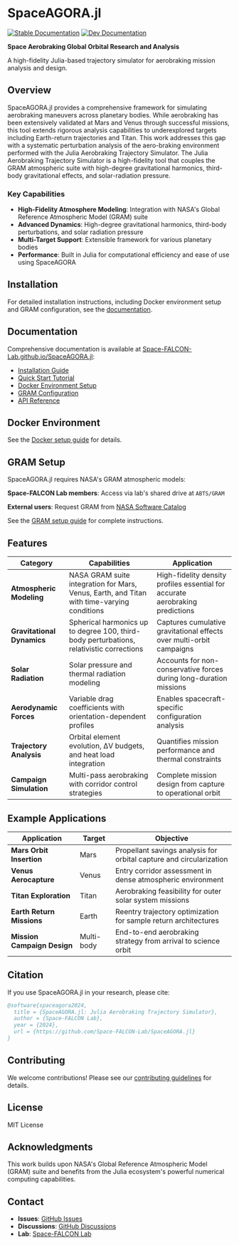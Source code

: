 # SpaceAGORA.jl
[![Stable Documentation](https://img.shields.io/badge/docs-stable-blue.svg)](https://Space-FALCON-Lab.github.io/SpaceAGORA.jl/stable/)
[![Dev Documentation](https://img.shields.io/badge/docs-dev-blue.svg)](https://Space-FALCON-Lab.github.io/SpaceAGORA.jl/dev/)

**Space Aerobraking Global Orbital Research and Analysis**

A high-fidelity Julia-based trajectory simulator for aerobraking mission analysis and design.

## Overview

SpaceAGORA.jl provides a comprehensive framework for simulating aerobraking maneuvers across planetary bodies. While aerobraking has been extensively validated at Mars and Venus through successful missions, this tool extends rigorous analysis capabilities to underexplored targets including Earth-return trajectories and Titan. This work addresses this gap with a systematic perturbation analysis of the aero-braking environment performed with the Julia Aerobraking Trajectory Simulator. The Julia Aerobraking Trajectory Simulator is a high-fidelity tool that couples the GRAM atmospheric suite with high-degree gravitational harmonics, third-body gravitational effects, and solar-radiation pressure. 

### Key Capabilities

- **High-Fidelity Atmosphere Modeling**: Integration with NASA's Global Reference Atmospheric Model (GRAM) suite
- **Advanced Dynamics**: High-degree gravitational harmonics, third-body perturbations, and solar radiation pressure
- **Multi-Target Support**: Extensible framework for various planetary bodies
- **Performance**: Built in Julia for computational efficiency and ease of use
using SpaceAGORA

## Installation

For detailed installation instructions, including Docker environment setup and GRAM configuration, see the [documentation](https://Space-FALCON-Lab.github.io/SpaceAGORA.jl/stable/installation/).

## Documentation

Comprehensive documentation is available at [Space-FALCON-Lab.github.io/SpaceAGORA.jl](https://Space-FALCON-Lab.github.io/SpaceAGORA.jl/stable/):

- [Installation Guide](https://Space-FALCON-Lab.github.io/SpaceAGORA.jl/stable/installation/)
- [Quick Start Tutorial](https://Space-FALCON-Lab.github.io/SpaceAGORA.jl/stable/quickstart/)
- [Docker Environment Setup](https://Space-FALCON-Lab.github.io/SpaceAGORA.jl/stable/docker/)
- [GRAM Configuration](https://Space-FALCON-Lab.github.io/SpaceAGORA.jl/stable/gram/)
- [API Reference](https://Space-FALCON-Lab.github.io/SpaceAGORA.jl/stable/api/)

## Docker Environment
See the [Docker setup guide](https://Space-FALCON-Lab.github.io/SpaceAGORA.jl/stable/docker/) for details.

## GRAM Setup

SpaceAGORA.jl requires NASA's GRAM atmospheric models:

**Space-FALCON Lab members**: Access via lab's shared drive at `ABTS/GRAM`

**External users**: Request GRAM from [NASA Software Catalog](https://software.nasa.gov/software/MFS-33888-1)

See the [GRAM setup guide](https://Space-FALCON-Lab.github.io/SpaceAGORA.jl/stable/gram/) for complete instructions.

## Features

| Category | Capabilities | Application |
|----------|--------------|-------------|
| **Atmospheric Modeling** | NASA GRAM suite integration for Mars, Venus, Earth, and Titan with time-varying conditions | High-fidelity density profiles essential for accurate aerobraking predictions |
| **Gravitational Dynamics** | Spherical harmonics up to degree 100, third-body perturbations, relativistic corrections | Captures cumulative gravitational effects over multi-orbit campaigns |
| **Solar Radiation** | Solar pressure and thermal radiation modeling | Accounts for non-conservative forces during long-duration missions |
| **Aerodynamic Forces** | Variable drag coefficients with orientation-dependent profiles | Enables spacecraft-specific configuration analysis |
| **Trajectory Analysis** | Orbital element evolution, ΔV budgets, and heat load integration | Quantifies mission performance and thermal constraints |
| **Campaign Simulation** | Multi-pass aerobraking with corridor control strategies | Complete mission design from capture to operational orbit |

## Example Applications

| Application | Target | Objective |
|-------------|--------|-----------|
| **Mars Orbit Insertion** | Mars | Propellant savings analysis for orbital capture and circularization |
| **Venus Aerocapture** | Venus | Entry corridor assessment in dense atmospheric environment |
| **Titan Exploration** | Titan | Aerobraking feasibility for outer solar system missions |
| **Earth Return Missions** | Earth | Reentry trajectory optimization for sample return architectures |
| **Mission Campaign Design** | Multi-body | End-to-end aerobraking strategy from arrival to science orbit |


## Citation

If you use SpaceAGORA.jl in your research, please cite:

```bibtex
@software{spaceagora2024,
  title = {SpaceAGORA.jl: Julia Aerobraking Trajectory Simulator},
  author = {Space-FALCON Lab},
  year = {2024},
  url = {https://github.com/Space-FALCON-Lab/SpaceAGORA.jl}
}
```

## Contributing

We welcome contributions! Please see our [contributing guidelines](https://Space-FALCON-Lab.github.io/SpaceAGORA.jl/stable/contributing/) for details.

## License

MIT License

## Acknowledgments

This work builds upon NASA's Global Reference Atmospheric Model (GRAM) suite and benefits from the Julia ecosystem's powerful numerical computing capabilities.

## Contact

- **Issues**: [GitHub Issues](https://github.com/Space-FALCON-Lab/SpaceAGORA.jl/issues)
- **Discussions**: [GitHub Discussions](https://github.com/Space-FALCON-Lab/SpaceAGORA.jl/discussions)
- **Lab**: [Space-FALCON Lab](https://www.spacefalconlab.com/)
